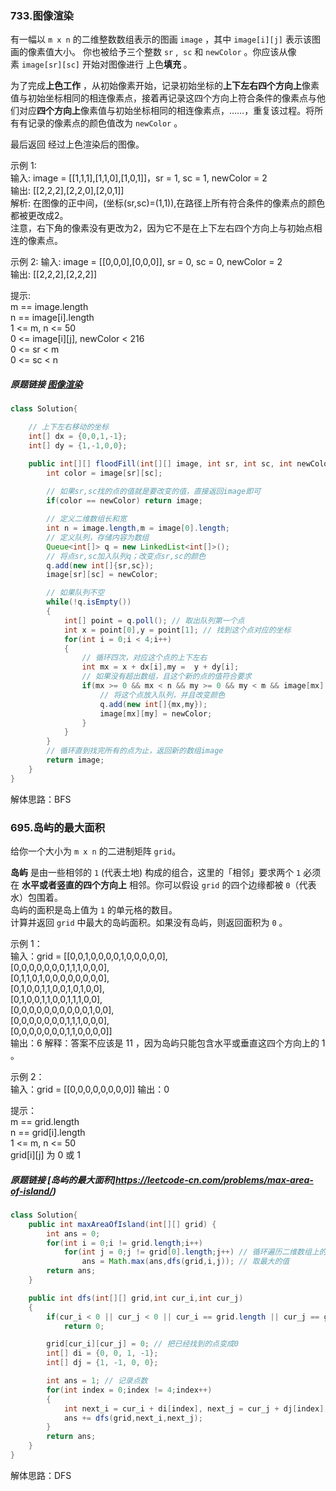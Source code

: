 ### 733.图像渲染  
有一幅以 `m x n` 的二维整数数组表示的图画 `image` ，其中 `image[i][j]` 表示该图画的像素值大小。
你也被给予三个整数 `sr` ,  `sc` 和 `newColor` 。你应该从像素 `image[sr][sc]` 开始对图像进行 上色**填充** 。

为了完成**上色工作** ，从初始像素开始，记录初始坐标的**上下左右四个方向上**像素值与初始坐标相同的相连像素点，接着再记录这四个方向上符合条件的像素点与他们对应**四个方向上**像素值与初始坐标相同的相连像素点，……，重复该过程。将所有有记录的像素点的颜色值改为 `newColor` 。

最后返回 经过上色渲染后的图像。


示例 1:  
输入: image = [[1,1,1],[1,1,0],[1,0,1]]，sr = 1, sc = 1, newColor = 2  
输出: [[2,2,2],[2,2,0],[2,0,1]]  
解析: 在图像的正中间，(坐标(sr,sc)=(1,1)),在路径上所有符合条件的像素点的颜色都被更改成2。  
注意，右下角的像素没有更改为2，因为它不是在上下左右四个方向上与初始点相连的像素点。  

示例 2:
输入: image = [[0,0,0],[0,0,0]], sr = 0, sc = 0, newColor = 2  
输出: [[2,2,2],[2,2,2]]


提示:  
m == image.length  
n == image[i].length  
1 <= m, n <= 50  
0 <= image[i][j], newColor < 216  
0 <= sr < m  
0 <= sc < n  

##### 原题链接 [图像渲染](https://leetcode-cn.com/problems/flood-fill/) 
```java
class Solution{

    // 上下左右移动的坐标
    int[] dx = {0,0,1,-1};
    int[] dy = {1,-1,0,0};

    public int[][] floodFill(int[][] image, int sr, int sc, int newColor){
        int color = image[sr][sc];
        
        // 如果sr,sc找的点的值就是要改变的值，直接返回image即可
        if(color == newColor) return image;

        // 定义二维数组长和宽
        int n = image.length,m = image[0].length;
        // 定义队列，存储内容为数组
        Queue<int[]> q = new LinkedList<int[]>();
        // 将点sr,sc加入队列q；改变点sr,sc的颜色
        q.add(new int[]{sr,sc});
        image[sr][sc] = newColor;

        // 如果队列不空
        while(!q.isEmpty())
        {
            int[] point = q.poll(); // 取出队列第一个点
            int x = point[0],y = point[1]; // 找到这个点对应的坐标
            for(int i = 0;i < 4;i++)
            { 
                // 循环四次，对应这个点的上下左右
                int mx = x + dx[i],my =  y + dy[i];
                // 如果没有超出数组，且这个新的点的值符合要求
                if(mx >= 0 && mx < n && my >= 0 && my < m && image[mx][my] == color){ 
                    // 将这个点放入队列，并且改变颜色
                    q.add(new int[]{mx,my});
                    image[mx][my] = newColor;
                }
            }
        }
        // 循环直到找完所有的点为止，返回新的数组image
        return image;
    }
}
```  
解体思路：BFS   


### 695.岛屿的最大面积
给你一个大小为 `m x n` 的二进制矩阵 `grid`。

**岛屿** 是由一些相邻的 `1` (代表土地) 构成的组合，这里的「相邻」要求两个 `1` 必须在 **水平或者竖直的四个方向上** 相邻。你可以假设 `grid` 的四个边缘都被 `0`（代表水）包围着。  
岛屿的面积是岛上值为 `1` 的单元格的数目。  
计算并返回 `grid` 中最大的岛屿面积。如果没有岛屿，则返回面积为 `0` 。  

示例 1：  
输入：grid = [[0,0,1,0,0,0,0,1,0,0,0,0,0],  
[0,0,0,0,0,0,0,1,1,1,0,0,0],  
[0,1,1,0,1,0,0,0,0,0,0,0,0],  
[0,1,0,0,1,1,0,0,1,0,1,0,0],  
[0,1,0,0,1,1,0,0,1,1,1,0,0],  
[0,0,0,0,0,0,0,0,0,0,1,0,0],  
[0,0,0,0,0,0,0,1,1,1,0,0,0],  
[0,0,0,0,0,0,0,1,1,0,0,0,0]]  
输出：6
解释：答案不应该是 11 ，因为岛屿只能包含水平或垂直这四个方向上的 1 。  

示例 2：  
输入：grid = [[0,0,0,0,0,0,0,0]]
输出：0
 

提示：  
m == grid.length  
n == grid[i].length  
1 <= m, n <= 50  
grid[i][j] 为 0 或 1  

##### 原题链接 [岛屿的最大面积]https://leetcode-cn.com/problems/max-area-of-island/) 
```java
class Solution{
    public int maxAreaOfIsland(int[][] grid) {
        int ans = 0;
        for(int i = 0;i != grid.length;i++)
            for(int j = 0;j != grid[0].length;j++) // 循环遍历二维数组上的每一个点
                ans = Math.max(ans,dfs(grid,i,j)); // 取最大的值
        return ans;
    }

    public int dfs(int[][] grid,int cur_i,int cur_j)
    {
        if(cur_i < 0 || cur_j < 0 || cur_i == grid.length || cur_j == grid[0].length || grid[cur_i][cur_j] != 1) // 上下左右出界/这个点为0
            return 0;

        grid[cur_i][cur_j] = 0; // 把已经找到的点变成0
        int[] di = {0, 0, 1, -1};
        int[] dj = {1, -1, 0, 0};

        int ans = 1; // 记录点数
        for(int index = 0;index != 4;index++)
        {
            int next_i = cur_i + di[index], next_j = cur_j + dj[index]; // 确定移动的坐标
            ans += dfs(grid,next_i,next_j);
        }
        return ans;
    }
}
```
解体思路：DFS   